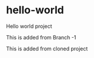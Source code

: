 # hello-world
Hello world project 

This is added from Branch -1 

This is added from cloned project
